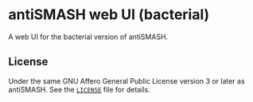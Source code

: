 antiSMASH web UI (bacterial)
============================

A web UI for the bacterial version of antiSMASH.

License
-------

Under the same GNU Affero General Public License version 3 or later as antiSMASH.
See the [`LICENSE`](LICENSE) file for details.
